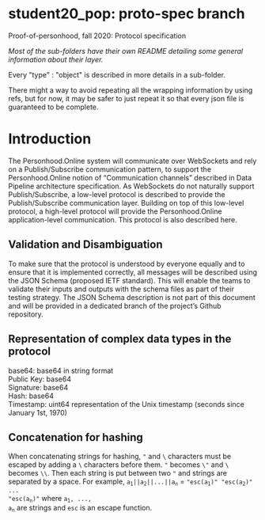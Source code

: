 # student20_pop: proto-spec branch
Proof-of-personhood, fall 2020: Protocol specification


_Most of the sub-folders have their own README detailing some general information about their layer._

Every "type" : "object" is described in more details in a sub-folder.

There might a way to avoid repeating all the wrapping information by using refs, but for now, it may be safer to just repeat it so that every json file is guaranteed to be complete.

# Introduction
The Personhood.Online system will communicate over WebSockets and rely on a Publish/Subscribe communication pattern, to support the Personhood.Online notion of “Communication channels” described in Data Pipeline architecture specification.
As WebSockets do not naturally support Publish/Subscribe, a low-level protocol is described to provide the Publish/Subscribe communication layer.
Building on top of this low-level protocol, a high-level protocol will provide the Personhood.Online application-level communication. This protocol is also described here.

## Validation and Disambiguation
To make sure that the protocol is understood by everyone equally and to ensure that it is implemented correctly, all messages will be described using the JSON Schema (proposed IETF standard). This will enable the teams to validate their inputs and outputs with the schema files as part of their testing strategy.
The JSON Schema description is not part of this document and will be provided in a dedicated branch of the project’s Github repository.

## Representation of complex data types in the protocol

base64: base64 in string format  
Public Key: base64  
Signature: base64  
Hash: base64  
Timestamp: uint64 representation of the Unix timestamp (seconds since January 1st, 1970)  

## Concatenation for hashing
When concatenating strings for hashing, `"` and `\` characters must be escaped by adding a `\` characters before them. `"` becomes `\"` and `\` becomes `\\`. Then each string is put between two `"` and strings are separated by a space.
For example, <code>a<sub>1</sub>||a<sub>2</sub>||...||a<sub>n</sub></code> = <code>"esc(a<sub>1</sub>)" "esc(a<sub>2</sub>)" ... "esc(a<sub>n</sub>)"</code> where <code>a<sub>1</sub>, ..., a<sub>n</sub></code> are strings and `esc` is an escape function.
